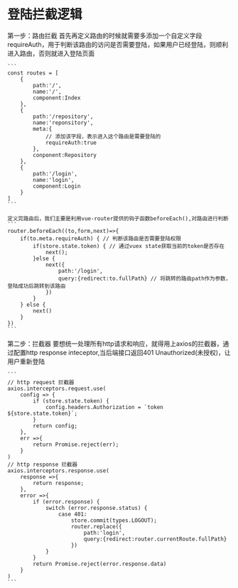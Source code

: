 # 登陆拦截逻辑
第一步：路由拦截
    首先再定义路由的时候就需要多添加一个自定义字段requireAuth，用于判断该路由的访问是否需要登陆，如果用户已经登陆，则顺利进入路由，否则就进入登陆页面
    
    ```
    const routes = [
        {
            path:'/',
            name:'/',
            component:Index
        },
        {
            path:'/repository',
            name:'reponsitory',
            meta:{
                // 添加该字段，表示进入这个路由是需要登陆的
                requireAuth:true
            },
            conponent:Repository
        },
        {
            path:'/login',
            name:'login',
            component:Login
        }
    ]
    ```

    定义完路由后，我们主要是利用vue-router提供的钩子函数beforeEach(),对路由进行判断
    ```
    router.beforeEach((to,form,next)=>{
        if(to.meta.requireAuth) { // 判断该路由是否需要登陆权限
            if(store.state.token) { // 通过vuex state获取当前的token是否存在
                next();
            }else {
                next({
                    path:'/login',
                    query:{redirect:to.fullPath} // 将跳转的路由path作为参数，登陆成功后跳转到该路由
                })
            }
        } else {
            next()
        }
    })
    ```

第二步：拦截器
    要想统一处理所有http请求和响应，就得用上axios的拦截器，通过配置http response inteceptor,当后端接口返回401 Unauthorized(未授权)，让用户重新登陆
    
    ```
    // http request 拦截器
    axios.interceptors.request.use(
        config => {
            if (store.state.token) {
                config.headers.Authorization = `token ${store.state.token}`;
            }
            return config;
        },
        err =>{
            return Promise.reject(err);
        }
    )
    // http response 拦截器
    axios.interceptors.response.use(
        response =>{
            return response;
        },
        error =>{
            if (error.response) {
                switch (error.response.status) {
                    case 401:
                        store.commit(types.LOGOUT);
                        router.replace({
                            path:'login',
                            query:{redirect:router.currentRoute.fullPath}
                        })
                }
            }
            return Promise.reject(error.response.data)
        }
    )
    ```